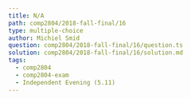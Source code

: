 ```yaml
---
title: N/A
path: comp2804/2018-fall-final/16
type: multiple-choice
author: Michiel Smid
question: comp2804/2018-fall-final/16/question.ts
solution: comp2804/2018-fall-final/16/solution.md
tags:
  - comp2804
  - comp2804-exam
  - Independent Evening (5.11)
---
```

